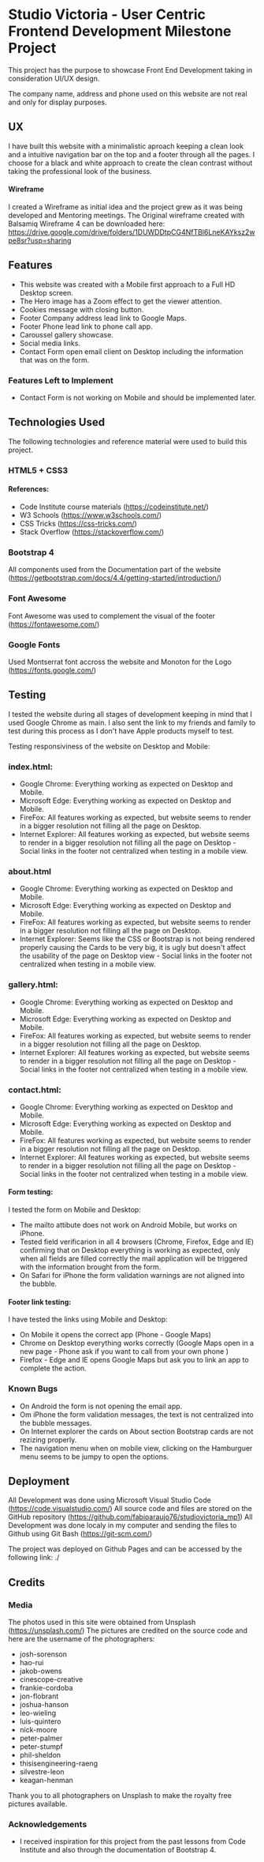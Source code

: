 # Studio Victoria - User Centric Frontend Development Milestone Project

This project has the purpose to showcase Front End Development taking in consideration UI/UX design.

The company name, address and phone used on this website are not real and only for display purposes.
 
## UX
 
 I have built this website with a minimalistic aproach keeping a clean look and a intuitive navigation bar on the top and a footer through all the pages.
 I choose for a black and white approach to create the clean contrast without taking the professional look of the business. 
 
 #### Wireframe
 I created a Wireframe as initial idea and the project grew as it was being developed and Mentoring meetings. The Original wireframe created with Balsamiq Wireframe 4 can be downloaded here: https://drive.google.com/drive/folders/1DUWDDtpCG4NfTBl6LneKAYksz2wpe8sr?usp=sharing
 
## Features

- This website was created with a Mobile first approach to a Full HD Desktop screen.
- The Hero image has a Zoom effect to get the viewer attention.
- Cookies message with closing button.
- Footer Company address lead link to Google Maps.
- Footer Phone lead link to phone call app.
- Caroussel gallery showcase.
- Social media links.
- Contact Form open email client on Desktop including the information that was on the form.
 
### Features Left to Implement

- Contact Form is not working on Mobile and should be implemented later.

## Technologies Used

The following technologies and reference material were used to build this project.

### HTML5 + CSS3
  #### References:
  - Code Institute course materials (https://codeinstitute.net/)
  - W3 Schools (https://www.w3schools.com/)
  - CSS Tricks (https://css-tricks.com/)
  - Stack Overflow (https://stackoverflow.com/)
  
### Bootstrap 4
  All components used from the Documentation part of the website (https://getbootstrap.com/docs/4.4/getting-started/introduction/)
  
### Font Awesome
  Font Awesome was used to complement the visual of the footer (https://fontawesome.com/)
  
### Google Fonts
  Used Montserrat font accross the website and Monoton for the Logo (https://fonts.google.com/)


## Testing

I tested the website during all stages of development keeping in mind that I used Google Chrome as main. I also sent the link to my friends and family to test during this process as I don't have Apple products myself to test.

Testing responsiviness of the website on Desktop and Mobile:

### index.html:
- Google Chrome: Everything working as expected on Desktop and Mobile.
- Microsoft Edge: Everything working as expected on Desktop and Mobile.
- FireFox: All features working as expected, but website seems to render in a bigger resolution not filling all the page on Desktop.
- Internet Explorer: All features working as expected, but website seems to render in a bigger resolution not filling all the page on Desktop - Social links in the footer not centralized when testing in a mobile view.

### about.html
- Google Chrome: Everything working as expected on Desktop and Mobile.
- Microsoft Edge: Everything working as expected on Desktop and Mobile.
- FireFox: All features working as expected, but website seems to render in a bigger resolution not filling all the page on Desktop.
- Internet Explorer: Seems like the CSS or Bootstrap is not being rendered properly causing the Cards to be very big, it is ugly but doesn't affect the usability of the page on Desktop view - Social links in the footer not centralized when testing in a mobile view.

### gallery.html:
- Google Chrome: Everything working as expected on Desktop and Mobile.
- Microsoft Edge: Everything working as expected on Desktop and Mobile.
- FireFox: All features working as expected, but website seems to render in a bigger resolution not filling all the page on Desktop.
- Internet Explorer: All features working as expected, but website seems to render in a bigger resolution not filling all the page on Desktop - Social links in the footer not centralized when testing in a mobile view.

### contact.html:
- Google Chrome: Everything working as expected on Desktop and Mobile.
- Microsoft Edge: Everything working as expected on Desktop and Mobile.
- FireFox: All features working as expected, but website seems to render in a bigger resolution not filling all the page on Desktop.
- Internet Explorer: All features working as expected, but website seems to render in a bigger resolution not filling all the page on Desktop - Social links in the footer not centralized when testing in a mobile view.

#### Form testing:

I tested the form on Mobile and Desktop:
- The mailto attibute does not work on Android Mobile, but works on iPhone.
- Tested field verificarion in all 4 browsers (Chrome, Firefox, Edge and IE) confirming that on Desktop everything is working as expected, only when all fields are filled correctly the mail application will be triggered with the information brought from the form.
- On Safari for iPhone the form validation warnings are not aligned into the bubble.

#### Footer link testing:

I have tested the links using Mobile and Desktop:
- On Mobile it opens the correct app (Phone - Google Maps)
- Chrome on Desktop everything works correctly (Google Maps open in a new page - Phone ask if you want to call from your own phone )
- Firefox - Edge and IE opens Google Maps but ask you to link an app to complete the action.

### Known Bugs
- On Android the form is not opening the email app.
- Om iPhone the form validation messages, the text is not centralized into the bubble messages.
- On Internet explorer the cards on About section Bootstrap cards are not rezizing properly.
- The navigation menu when on mobile view, clicking on the Hamburguer menu seems to be jumpy to open the options.


## Deployment

All Development was done using Microsoft Visual Studio Code (https://code.visualstudio.com/)
All source code and files are stored on the GitHub repository (https://github.com/fabioaraujo76/studiovictoria_mp1)
All Development was done localy in my computer and sending the files to Github using Git Bash (https://git-scm.com/)

The project was deployed on Github Pages and can be accessed by the following link:
./


## Credits

### Media
The photos used in this site were obtained from Unsplash (https://unsplash.com/)
The pictures are credited on the source code and here are the username of the photographers:
- josh-sorenson
- hao-rui
- jakob-owens
- cinescope-creative
- frankie-cordoba
- jon-flobrant
- joshua-hanson
- leo-wieling
- luis-quintero
- nick-moore
- peter-palmer
- peter-stumpf
- phil-sheldon
- thisisengineering-raeng
- silvestre-leon
- keagan-henman

Thank you to all photographers on Unsplash to make the royalty free pictures available.

### Acknowledgements

- I received inspiration for this project from the past lessons from Code Institute and also through the documentation of Bootstrap 4.
